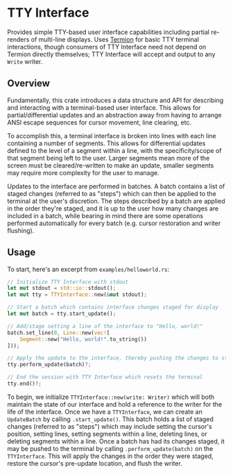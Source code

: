 # TTY Interface

Provides simple TTY-based user interface capabilities including partial re-renders of multi-line displays. Uses 
[Termion](https://crates.io/crates/termion) for basic TTY terminal interactions, though consumers of TTY Interface 
need not depend on Termion directly themselves; TTY Interface will accept and output to any `Write` writer.

## Overview

Fundamentally, this crate introduces a data structure and API for describing and interacting with a terminal-based
user interface. This allows for partial/differential updates and an abstraction away from having to arrange ANSI escape 
sequences for cursor movement, line clearing, etc.

To accomplish this, a terminal interface is broken into lines with each line containing a number of segments. This allows 
for differential updates defined to the level of a segment within a line, with the specificity/scope of that segment 
being left to the user. Larger segments mean more of the screen must be cleared/re-written to make an update, smaller 
segments may require more complexity for the user to manage.

Updates to the interface are performed in batches. A batch contains a list of staged changes (referred to as "steps") 
which can then be applied to the terminal at the user's discretion. The steps described by a batch are applied in the 
order they're staged, and it is up to the user how many changes are included in a batch, while bearing in mind there 
are some operations performed automatically for every batch (e.g. cursor restoration and writer flushing).

## Usage

To start, here's an excerpt from `examples/helloworld.rs`:

```rust
// Initialize TTY Interface with stdout
let mut stdout = std::io::stdout();
let mut tty = TTYInterface::new(&mut stdout);

// Start a batch which contains interface changes staged for display
let mut batch = tty.start_update();

// Add/stage setting a line of the interface to "Hello, world!"
batch.set_line(0, Line::new(vec![
    Segment::new("Hello, world!".to_string())
]));

// Apply the update to the interface, thereby pushing the changes to stdout
tty.perform_update(batch)?;

// End the session with TTY Interface which resets the terminal
tty.end()?;
```

To begin, we initialize `TTYInterface::new(write: Writer)` which will both maintain the state of our interface and hold 
a reference to the writer for the life of the interface. Once we have a `TTYInterface`, we can create an `UpdateBatch` 
by calling `.start_update()`. This batch holds a list of staged changes (referred to as "steps") which may include 
setting the cursor's position, setting lines, setting segments within a line, deleting lines, or deleting segments 
within a line. Once a batch has had its changes staged, it may be pushed to the terminal by calling 
`.perform_update(batch)` on the `TTYInterface`. This will apply the changes in the order they were staged, restore the 
cursor's pre-update location, and flush the writer.